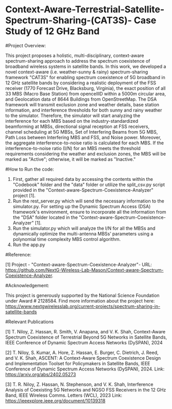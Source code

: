 # Context-Aware-Terrestrial-Satellite-Spectrum-Sharing-(CAT3S)- Case Study of 12 GHz Band

#Project Overview:

This project proposes a holistic, multi-disciplinary, context-aware spectrum-sharing approach to address the spectrum coexistence of broadband wireless systems in satellite bands. In this work, we developed a novel context-aware (i.e. weather-sunny & rainy) spectrum-sharing framework "CAT3S" for enabling spectrum coexistence of 5G broadband in 12 GHz satellite bands by considering a realistic deployment of the FSS receiver (1770 Forecast Drive, Blacksburg, Virginia), the exact position of all 33 MBS (Macro Base Station) from opencellID within a 5000m circular area, and Geolocation data of 8644 Buildings from OpenStreetMap.
The DSA framework will transmit exclusion zone and weather details, base station information, and interference thresholds for both sunny and rainy weather to the simulator. Therefore, the simulator will start analyzing the interference for each MBS based on the industry-standardized beamforming at MBSs, directional signal reception at FSS receivers, channel scheduling at 5G MBSs, Set of Interfering Beams from 5G MBS, Path Loss between Interfering MBS and FSS, and Noise power. Moreover, the aggregate interference-to-noise ratio is calculated for each MBS. If the interference-to-noise ratio (I/N) for an MBS meets the threshold requirements considering the weather and exclusion zones, the MBS will be marked as "Active"; otherwise, it will be marked as "Inactive."

#How to Run the code:

1. First, gather all required data by accessing the contents within the "Codebook" folder and the "data" folder or utilize the split_csv.py script provided in the "Context-aware-Spectrum-Coexistence-Analyzer" project [1].
3. Run the rest_server.py which will send the necessary information to the simulator.py. For setting up the Dynamic Spectrum Access (DSA) framework's environment, ensure to incorporate all the information from the "DSA" folder located in the "Context-aware-Spectrum-Coexistence-Analyzer" [1].
4. Run the simulator.py which will analyze the I/N for all the MBSs and dynamically optimize the multi-antenna MBSs’ parameters using a polynomial time complexity MBS control algorithm.
5. Run the app.py

#Reference:

[1] Project - "Context-aware-Spectrum-Coexistence-Analyzer"- URL: https://github.com/NextG-Wireless-Lab-Mason/Context-aware-Spectrum-Coexistence-Analyzer.

#Acknowledgement:

This project is generously supported by the National Science Foundation under Award # 2128584. Find more information about the project here: https://www.nextgwirelesslab.org/current-projects/spectrum-sharing-in-satellite-bands

#Relevant Publications

[1] T. Niloy, Z. Hassan, R. Smith, V. Anapana, and V. K. Shah, Context-Aware Spectrum Coexistence of Terrestrial Beyond 5G Networks in Satellite Bands, IEEE Conference of Dynamic Spectrum Access Networks (DySPAN), 2024

[2] T. Niloy, S. Kumar, A. Hore, Z. Hassan, E. Burger, C. Dietrich, J. Reed, and V. K. Shah, ASCENT: A Context-Aware Spectrum Coexistence Design and Implementation Toolset for Policymakers in Satellite Bands, IEEE Conference of Dynamic Spectrum Access Networks (DySPAN), 2024. Link: https://arxiv.org/abs/2402.05273

[3] T. R. Niloy, Z. Hassan, N. Stephenson, and V. K. Shah, Interference Analysis of Coexisting 5G Networks and NGSO FSS Receivers in the 12 GHz Band, IEEE Wireless Comms. Letters (WCL), 2023 Link: https://ieeexplore.ieee.org/document/10139318
